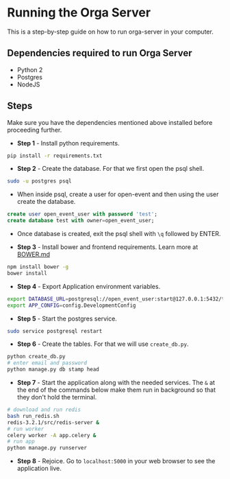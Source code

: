 # Running the Orga Server

This is a step-by-step guide on how to run orga-server in your computer.


## Dependencies required to run Orga Server

* Python 2
* Postgres
* NodeJS


## Steps

Make sure you have the dependencies mentioned above installed before proceeding further.

* **Step 1** - Install python requirements.

```sh
pip install -r requirements.txt
```


* **Step 2** - Create the database. For that we first open the psql shell.

```sh
sudo -u postgres psql
```

* When inside psql, create a user for open-event and then using the user create the database.

```sql
create user open_event_user with password 'test';
create database test with owner=open_event_user;
```

* Once database is created, exit the psql shell with `\q` followed by ENTER.


* **Step 3** - Install bower and frontend requirements. Learn more at [BOWER.md](BOWER.md)

```sh
npm install bower -g
bower install
```


* **Step 4** - Export Application environment variables.

```sh
export DATABASE_URL=postgresql://open_event_user:start@127.0.0.1:5432/test
export APP_CONFIG=config.DevelopmentConfig
```


* **Step 5** - Start the postgres service.

```sh
sudo service postgresql restart
```


* **Step 6** - Create the tables. For that we will use `create_db.py`.

```sh
python create_db.py
# enter email and password
python manage.py db stamp head
```


* **Step 7** - Start the application along with the needed services. The `&` at the end of the commands below make them run in background so that they don't hold the terminal.

```sh
# download and run redis
bash run_redis.sh
redis-3.2.1/src/redis-server &
# run worker
celery worker -A app.celery &
# run app
python manage.py runserver
```

* **Step 8** - Rejoice. Go to `localhost:5000` in your web browser to see the application live.
